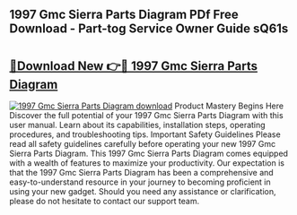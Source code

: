 ## 1997 Gmc Sierra Parts Diagram PDf Free Download - Part-tog Service Owner Guide sQ61s

# <h2><a href="http://dfhn713.blite.top/?on=1997+Gmc+Sierra+Parts+Diagram">🔗Download New 👉🔴 1997 Gmc Sierra Parts Diagram</a></h2>

[![1997 Gmc Sierra Parts Diagram download](https://i.imgur.com/lujVjoI.png)](http://dfhn713.blite.top/?on=1997+Gmc+Sierra+Parts+Diagram)
Product Mastery Begins Here Discover the full potential of your 1997 Gmc Sierra Parts Diagram with this user manual. Learn about its capabilities, installation steps, operating procedures, and troubleshooting tips. Important Safety Guidelines Please read all safety guidelines carefully before operating your new 1997 Gmc Sierra Parts Diagram. This 1997 Gmc Sierra Parts Diagram comes equipped with a wealth of features to maximize your productivity. Our expectation is that the 1997 Gmc Sierra Parts Diagram has been a comprehensive and easy-to-understand resource in your journey to becoming proficient in using your new gadget. Should you need any assistance or clarification, please do not hesitate to contact our support team.
